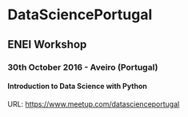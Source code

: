 # DataSciencePortugal

## ENEI Workshop

### 30th October 2016 - Aveiro (Portugal)

#### Introduction to Data Science with Python 

URL: https://www.meetup.com/datascienceportugal
